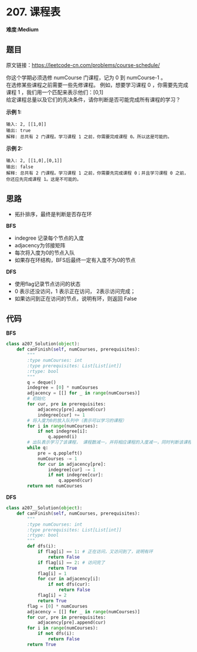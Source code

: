 # 207. 课程表
**难度:Medium**
## 题目
原文链接：https://leetcode-cn.com/problems/course-schedule/

你这个学期必须选修 numCourse 门课程，记为 0 到 numCourse-1 。  
在选修某些课程之前需要一些先修课程。 例如，想要学习课程 0 ，你需要先完成课程 1 ，我们用一个匹配来表示他们：[0,1]  
给定课程总量以及它们的先决条件，请你判断是否可能完成所有课程的学习？

**示例 1:**
```
输入: 2, [[1,0]] 
输出: true
解释: 总共有 2 门课程。学习课程 1 之前，你需要完成课程 0。所以这是可能的。
```
**示例 2:**
```
输入: 2, [[1,0],[0,1]]
输出: false
解释: 总共有 2 门课程。学习课程 1 之前，你需要先完成​课程 0；并且学习课程 0 之前，你还应先完成课程 1。这是不可能的。
```

## 思路
* 拓扑排序，最终是判断是否存在环

**BFS**
* indegree 记录每个节点的入度
* adjacency为邻接矩阵
* 每次将入度为0的节点入队
* 如果存在环结构，BFS后最终一定有入度不为0的节点

**DFS**
* 使用flag记录节点访问的状态
* 0 表示还没访问，1 表示正在访问， 2表示访问完成；
* 如果访问到正在访问的节点，说明有环，则返回 False

## 代码
**BFS**
```python
class a207_Solution(object):
    def canFinish(self, numCourses, prerequisites):
        """
        :type numCourses: int
        :type prerequisites: List[List[int]]
        :rtype: bool
        """
        q = deque()
        indegree = [0] * numCourses
        adjacency = [[] for _ in range(numCourses)]
        # 初始化
        for cur, pre in prerequisites:
            adjacency[pre].append(cur)
            indegree[cur] += 1
        # 将入度为0的放入队列中（表示可以学习的课程）
        for i in range(numCourses):
            if not indegree[i]:
                q.append(i)
        # 出队表示学习了该课程， 课程数减一，并将相应课程的入度减一，同时判断该课程是否可以学习，（入度为0）
        while q:
            pre = q.popleft()
            numCourses -= 1
            for cur in adjacency[pre]:
                indegree[cur] -= 1
                if not indegree[cur]:
                    q.append(cur)
        return not numCourses
```
**DFS**
```python
class a207__Solution(object):
    def canFinish(self, numCourses, prerequisites):
        """
        :type numCourses: int
        :type prerequisites: List[List[int]]
        :rtype: bool
        """
        def dfs(i):
            if flag[i] == 1: # 正在访问，又访问到了，说明有环
                return False
            if flag[i] == 2: # 访问完了
                return True
            flag[i] = 1
            for cur in adjacency[i]:
                if not dfs(cur):
                    return False
            flag[i] = 2
            return True
        flag = [0] * numCourses
        adjacency = [[] for _ in range(numCourses)]
        for cur, pre in prerequisites:
            adjacency[pre].append(cur)
        for i in range(numCourses):
            if not dfs(i):
                return False
        return True
```
